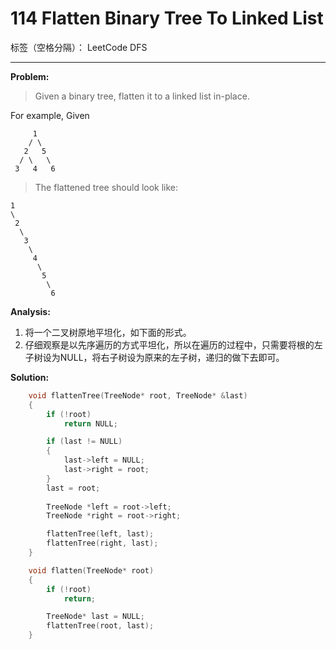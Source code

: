 ﻿# 114 Flatten Binary Tree To Linked List

标签（空格分隔）： LeetCode DFS

---

**Problem:**
>   Given a binary tree, flatten it to a linked list in-place.
>
For example,
Given

         1
        / \
       2   5
      / \   \
     3   4   6

>   The flattened tree should look like:
>
    1
    \
     2
      \
       3
        \
         4
          \
           5
            \
             6

**Analysis:**

 1. 将一个二叉树原地平坦化，如下面的形式。
 2. 仔细观察是以先序遍历的方式平坦化，所以在遍历的过程中，只需要将根的左子树设为NULL，将右子树设为原来的左子树，递归的做下去即可。

**Solution:**
```cpp
    void flattenTree(TreeNode* root, TreeNode* &last)
	{
		if (!root)
			return NULL;

		if (last != NULL)
		{
			last->left = NULL;
			last->right = root;
		}
		last = root;
		
		TreeNode *left = root->left;
		TreeNode *right = root->right;

		flattenTree(left, last);
		flattenTree(right, last);
	}

	void flatten(TreeNode* root)
	{
		if (!root)
			return;

		TreeNode* last = NULL;
		flattenTree(root, last);
	}
```
 
